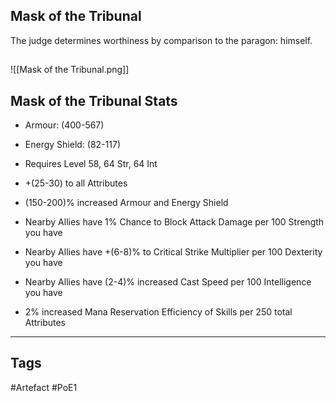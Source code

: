## Mask of the Tribunal
The judge determines worthiness by comparison to the paragon: himself.
##
![[Mask of the Tribunal.png]]
## Mask of the Tribunal Stats
- Armour: (400-567)
- Energy Shield: (82-117)
- Requires Level 58, 64 Str, 64 Int

- +(25-30) to all Attributes
- (150-200)% increased Armour and Energy Shield
- Nearby Allies have 1% Chance to Block Attack Damage per 100 Strength you have
- Nearby Allies have +(6-8)% to Critical Strike Multiplier per 100 Dexterity you have
- Nearby Allies have (2-4)% increased Cast Speed per 100 Intelligence you have
- 2% increased Mana Reservation Efficiency of Skills per 250 total Attributes


---
## Tags
#Artefact
#PoE1
